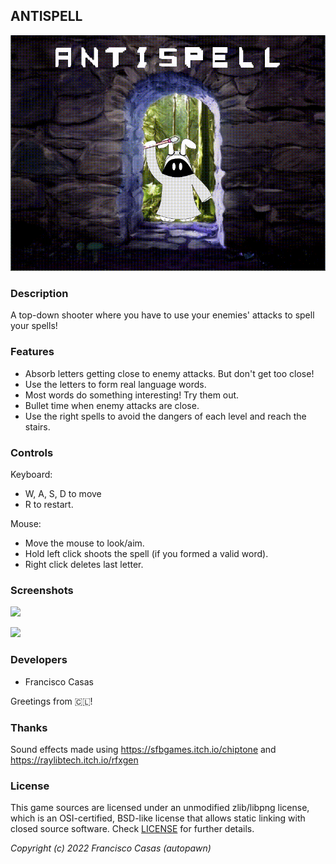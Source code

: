 
## ANTISPELL

![Antispell](screenshots/title.gif)

### Description

A top-down shooter where you have to use your enemies' attacks to spell your spells!

### Features

 - Absorb letters getting close to enemy attacks. But don't get too close!
 - Use the letters to form real language words.
 - Most words do something interesting! Try them out.
 - Bullet time when enemy attacks are close.
 - Use the right spells to avoid the dangers of each level and reach the stairs.

### Controls

Keyboard:
 - W, A, S, D to move
 - R to restart.

Mouse:
 - Move the mouse to look/aim.
 - Hold left click shoots the spell (if you formed a valid word).
 - Right click deletes last letter.

### Screenshots

![](screenshots/gameplay001.gif)

![](screenshots/gameplay002.gif)

### Developers

- Francisco Casas

Greetings from 🇨🇱!

<!-- ### Links

 - YouTube Gameplay: $(YouTube Link)
 - itch.io Release: $(itch.io Game Page) -->

### Thanks

Sound effects made using https://sfbgames.itch.io/chiptone and https://raylibtech.itch.io/rfxgen

### License

This game sources are licensed under an unmodified zlib/libpng license, which is an OSI-certified, BSD-like license that allows static linking with closed source software. Check [LICENSE](LICENSE) for further details.

*Copyright (c) 2022 Francisco Casas (autopawn)*

